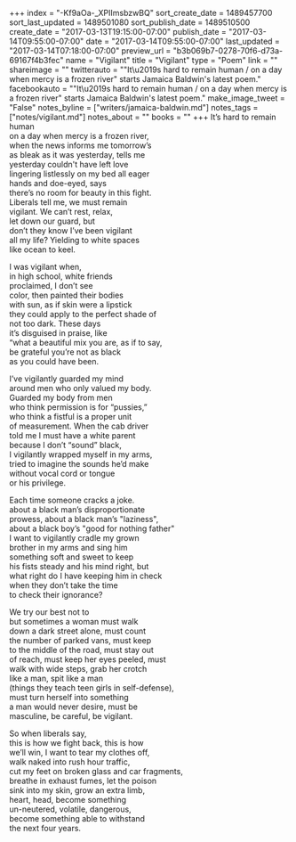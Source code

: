 +++
index = "-Kf9aOa-_XPIImsbzwBQ"
sort_create_date = 1489457700
sort_last_updated = 1489501080
sort_publish_date = 1489510500
create_date = "2017-03-13T19:15:00-07:00"
publish_date = "2017-03-14T09:55:00-07:00"
date = "2017-03-14T09:55:00-07:00"
last_updated = "2017-03-14T07:18:00-07:00"
preview_url = "b3b069b7-0278-70f6-d73a-69167f4b3fec"
name = "Vigilant"
title = "Vigilant"
type = "Poem"
link = ""
shareimage = ""
twitterauto = "\"It\u2019s hard to remain human / on a day when mercy is a frozen river\" starts Jamaica Baldwin's latest poem."
facebookauto = "\"It\u2019s hard to remain human / on a day when mercy is a frozen river\" starts Jamaica Baldwin's latest poem."
make_image_tweet = "False"
notes_byline = ["writers/jamaica-baldwin.md"]
notes_tags = ["notes/vigilant.md"]
notes_about = ""
books = ""
+++
It’s hard to remain human<br>
on a day when mercy is a frozen river,<br>
when the news informs me tomorrow’s<br>
as bleak as it was yesterday, tells me<br>
yesterday couldn't have left love<br>
lingering listlessly on my bed all eager<br>
hands and doe-eyed, says<br>
there’s no room for beauty in this fight.<br>
Liberals tell me, we must remain<br>
vigilant. We can’t rest, relax,<br>
let down our guard, but<br>
don’t they know I’ve been vigilant<br>
all my life? Yielding to white spaces<br>
like ocean to keel.

I was vigilant when,<br>
in high school, white friends<br>
proclaimed, I don’t see<br>
color, then painted their bodies<br>
with sun, as if skin were a lipstick<br> 
they could apply to the perfect shade of<br> 
not too dark. These days<br>
it’s disguised in praise, like<br>
“what a beautiful mix you are, as if to say,<br>
be grateful you’re not as black<br>
as you could have been. 

I’ve vigilantly guarded my mind<br>
around men who only valued my body.<br> 
Guarded my body from men<br>
who think permission is for “pussies,”<br>
who think a fistful is a proper unit<br>
of measurement. When the cab driver<br>
told me I must have a white parent<br> 
because I don’t “sound” black,<br> 
I vigilantly wrapped myself in my arms,<br>
tried to imagine the sounds he’d make<br>
without vocal cord or tongue<br> 
or his privilege.

Each time someone cracks a joke.<br>
about a black man’s disproportionate<br> 
prowess, about a black man’s "laziness",<br> 
about a black boy’s "good for nothing father"<br>
I want to vigilantly cradle my grown<br> 
brother in my arms and sing him<br> 
something soft and sweet to keep<br> 
his fists steady and his mind right, but<br> 
what right do I have keeping him in check<br> 
when they don’t take the time<br>
to check their ignorance? 

We try our best not to<br>
but sometimes a woman must walk<br>
down a dark street alone, must count<br>
the number of parked vans, must keep<br> 
to the middle of the road, must stay out<br>
of reach, must keep her eyes peeled, must<br>
walk with wide steps, grab her crotch<br>
like a man, spit like a man<br> 
(things they teach teen girls in self-defense),<br> 
must turn herself into something<br> 
a man would never desire, must be<br> 
masculine, be careful, be vigilant. 

So when liberals say,<br>
this is how we fight back, this is how<br> 
we’ll win, I want to tear my clothes off,<br>
walk naked into rush hour traffic,<br> 
cut my feet on broken glass and car fragments,<br>
breathe in exhaust fumes, let the poison<br>
sink into my skin, grow an extra limb,<br> 
heart, head, become something<br> 
un-neutered, volatile, dangerous,<br>
become something able to withstand<br>
the next four years. 
